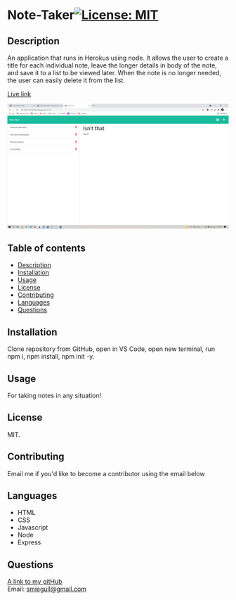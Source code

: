 # Note-Taker[![License: MIT](https://img.shields.io/badge/License-MIT-yellow.svg)](https://opensource.org/licenses/MIT)

## Description
An application that runs in Herokus using node. It allows the user to create a title for each individual note, leave the longer details in body of the note, and save it to a list to be viewed later. When the note is no longer needed, the user can easily delete it from the list.

[Live link](https://scott-note-taker.herokuapp.com/)

![Screenshot](/public/assets/NoteTakerApp.png/) 

## Table of contents
- [Description](#description)
- [Installation](#installation)
- [Usage](#usage)
- [License](#license)
- [Contributing](#contributing)
- [Languages](#languages)
- [Questions](#questions)

## Installation
Clone repository from GitHub, open in VS Code, open new terminal, run npm i, npm install, npm init -y.

## Usage
For taking notes in any situation! 

## License
MIT.

## Contributing
Email me if you'd like to become a contributor using the email below

## Languages
- HTML
- CSS
- Javascript
- Node
- Express

## Questions
[A link to my gitHub](https://github.com/scoven2)  
Email: smiegull@gmail.com
